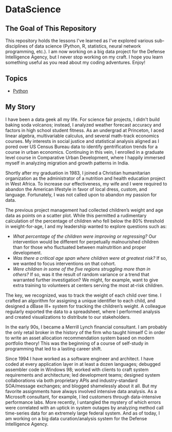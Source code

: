 # DataScience
## The Goal of This Repository
This repository holds the lessons I've learned as I've explored various sub-disciplines of data science (Python, R, statistics, neural network programming, etc.). I am now working on a big data project for the Defense Intelligence Agency, but I never stop working on my craft. I hope you learn something useful as you read about my coding adventures. Enjoy!
## Topics
* [Python](https://github.com/chrisfalter/DataScience/tree/master/Python)
## My Story
I have been a data geek all my life. For science fair projects, I didn't build baking soda volcanos; instead, I analyzed weather forecast accuracy and factors in high school student fitness. As an undergrad at Princeton, I aced linear algebra, multivariable calculus, and several math-track economics courses. My interests in social justice and statistical analysis aligned as I pored over US Census Bureau data to identify gentrification trends for a course in urban economics. Continuing in this vein, I enrolled in a graduate level course in Comparative Urban Development, where I happily immersed myself in analyzing migration and growth patterns in India.

Shortly after my graduation in 1983, I joined a Christian humanitarian organization as the administrator of a nutrition and health education project in West Africa. To increase our effectiveness, my wife and I were required to abandon the American lifestyle in favor of local dress, custom, and language. Fortunately, I was not called upon to abandon my passion for data.

The previous project management had collected children’s weight and age data as points on a scatter plot. While this permitted a rudimentary calculation of the percentage of children who fell below the 80% threshold in weight-for-age, I and my leadership wanted to explore questions such as:

- *What percentage of the children were improving or regressing?* Our intervention would be different for perpetually malnourished children than for those who fluctuated between malnutrition and proper development.
- *Was there a critical age span where children were at greatest risk?* If so, we wanted to focus interventions on that cohort.
- *Were children in some of the five regions struggling more than in others?* If so, was it the result of random variance or a trend that warranted further investigation? We might, for example, want to give extra training to volunteers at centers serving the most at-risk children.

The key, we recognized, was to track the weight of each child over time. I crafted an algorithm for assigning a unique identifier to each child, and designed a dBase III+ system for tracking the children’s weight. A colleague regularly exported the data to a spreadsheet, where I performed analysis and created visualizations to distribute to our stakeholders.

In the early 90s, I became a Merrill Lynch financial consultant. I am probably the only retail broker in the history of the firm who taught himself C in order to write an asset allocation recommendation system based on modern portfolio theory! This was the beginning of a course of self-study in programming that led to a lasting career shift.

Since 1994 I have worked as a software engineer and architect. I have coded at every application layer in at least a dozen languages; debugged assembler code in Windows 98; worked with clients to craft system requirements and architecture; led development teams; designed system collaborations via both proprietary APIs and industry-standard SOA/message exchanges; and blogged shamelessly about it all. But my favorite assignments have always involved intensive data analysis. As a Microsoft consultant, for example, I led customers through data-intensive performance labs. More recently, I untangled the mystery of which errors were correlated with an uptick in system outages by analyzing method call time-series data for an extremely large federal system. And as of today, I am working on a big data curation/analysis system for the Defense Intelligence Agency. 
